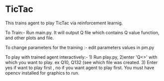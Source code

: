 # TicTac
This trains agent  to play TicTac via reinforcement learnig. 

To Train:-  Run main.py.  It will output Q<index> file which contains Q value function, and other plots and file.

To change parameters for the training :- edit parameters values in pm.py

To play with trained agent interactively:- 1) Run play.py, 2)enter 'Q<>' with which you want to play. ex Q10, Q132 (see
     which file was created.   3) Enter yes if want to play first , no if you want agent to play first.
     You must have opencv installed for graphics to run.
